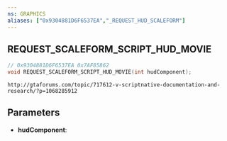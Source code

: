 ```yaml
---
ns: GRAPHICS
aliases: ["0x9304881D6F6537EA","_REQUEST_HUD_SCALEFORM"]
---
```

## REQUEST_SCALEFORM_SCRIPT_HUD_MOVIE

```c
// 0x9304881D6F6537EA 0x7AF85862
void REQUEST_SCALEFORM_SCRIPT_HUD_MOVIE(int hudComponent);
```

```
http://gtaforums.com/topic/717612-v-scriptnative-documentation-and-research/?p=1068285912  
```

## Parameters
* **hudComponent**: 

